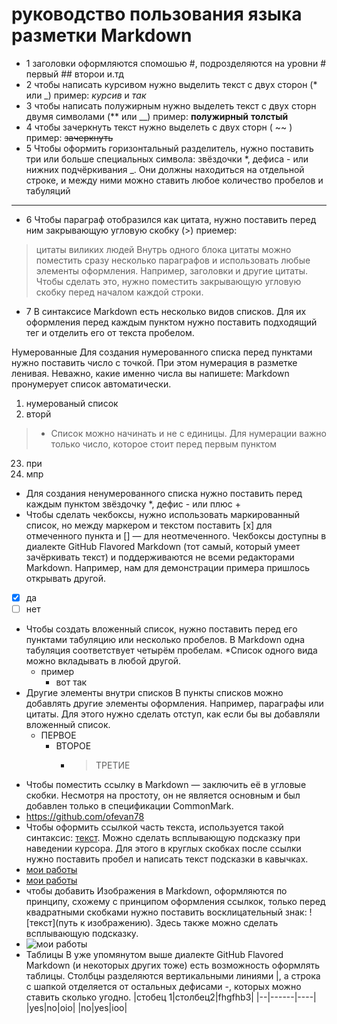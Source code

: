 # руководство пользования языка разметки Markdown #
* 1 заголовки оформляются спомошью #, подрозделяются на уровни # первый ## второи и.тд
* 2 чтобы написать курсивом нужно выделить текст с двух сторон (* или _) пример: *курсив* и _так_
* 3 чтобы написать полужирным нужно выделеть текст с двух сторн двумя символами (** или __) пример: **полужирный** __толстый__ 
* 4 чтобы зачеркнуть текст нужно выделеть с двух сторн ( ~~ ) пример: ~~зачеркнуть~~
* 5 Чтобы оформить горизонтальный разделитель, нужно поставить три или больше специальных символа: звёздочки *, дефиса - или нижних подчёркивания _. Они должны находиться на отдельной строке, и между ними можно ставить любое количество пробелов и табуляций
* *  *
* 6 Чтобы параграф отобразился как цитата, нужно поставить перед ним закрывающую угловую скобку (>) приемер: 
> цитаты виликих людей
Внутрь одного блока цитаты можно поместить сразу несколько параграфов и использовать любые элементы оформления. Например, заголовки и другие цитаты. Чтобы сделать это, нужно поместить закрывающую угловую скобку перед началом каждой строки.
* 7 В синтаксисе Markdown есть несколько видов списков. Для их оформления перед каждым пунктом нужно поставить подходящий тег и отделить его от текста пробелом.

Нумерованные 
Для создания нумерованного списка перед пунктами нужно поставить число с точкой. При этом нумерация в разметке ленивая. Неважно, какие именно числа вы напишете: Markdown пронумерует список автоматически.
1. нумерованый список 
2. вторй 
> * Список можно начинать и не с единицы. Для нумерации важно только число, которое стоит перед первым пунктом
23. при
24. мпр
* Для создания ненумерованного списка нужно поставить перед каждым пунктом звёздочку *, дефис - или плюс +
* Чтобы сделать чекбоксы, нужно использовать маркированный список, но между маркером и текстом поставить [x] для отмеченного пункта и [] — для неотмеченного.
Чекбоксы доступны в диалекте GitHub Flavored Markdown (тот самый, который умеет зачёркивать текст) и поддерживаются не всеми редакторами Markdown. Например, нам для демонстрации примера пришлось открывать другой.
- [x] да
- [ ] нет
* Чтобы создать вложенный список, нужно поставить перед его пунктами табуляцию или несколько пробелов. В Markdown одна табуляция соответствует четырём пробелам.
  *Список одного вида можно вкладывать в любой другой.
    * пример 
      * вот так 
* Другие элементы внутри списков
В пункты списков можно добавлять другие элементы оформления. Например, параграфы или цитаты. Для этого нужно сделать отступ, как если бы вы добавляли вложенный список.
  * ПЕРВОЕ 
    * ВТОРОЕ
      * > ТРЕТИЕ 
* Чтобы поместить ссылку в Markdown — заключить её в угловые скобки. Несмотря на простоту, он не является основным и был добавлен только в спецификации CommonMark. 
* <https://github.com/ofevan78>
* Чтобы оформить ссылкой часть текста, используется такой синтаксис: [текст](ссылка). Можно сделать всплывающую подсказку при наведении курсора. Для этого в круглых скобках после ссылки нужно поставить пробел и написать текст подсказки в кавычках.
* [мои работы](https://github.com/ofevan78)
* [мои работы](https://steakandgrill.ru/wp-content/uploads/2017/12/stejk-ribaj.jpg "переходи по ссылки та еда наверно")
* чтобы добавить Изображения в Markdown, оформляются по принципу, схожему с принципом оформления ссылкок, только перед квадратными скобками нужно поставить восклицательный знак: ![текст](путь к изображению). Здесь также можно сделать всплывающую подсказку.
* ![мои работы](https://steakandgrill.ru/wp-content/uploads/2017/12/stejk-ribaj.jpg "а я говорил там еда")
* Таблицы 
В уже упомянутом выше диалекте GitHub Flavored Markdown (и некоторых других тоже) есть возможность оформлять таблицы. Столбцы разделяются вертикальными линиями |, а строка с шапкой отделяется от остальных дефисами -, которых можно ставить сколько угодно.
|стобец 1|столбец2|fhgfhb3|
|--|------|----|
|yes|no|oio|
|no|yes|ioo|

